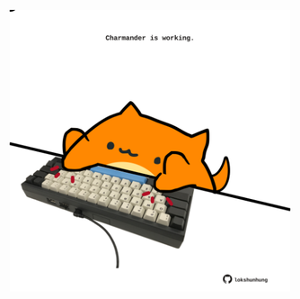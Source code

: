 <!-- built at 25/09/2024, 04:00:47 UTC -->
<p align="center">
  <img width="500" height="500" src="./ReadmeImage.svg">
</p>
